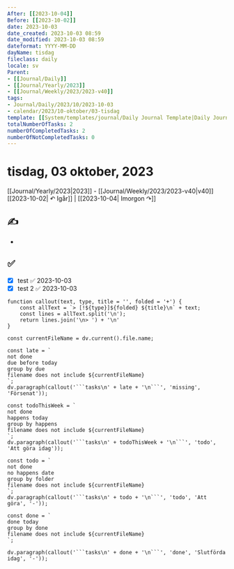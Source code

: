 ```yaml
---
After: [[2023-10-04]]
Before: [[2023-10-02]]
date: 2023-10-03
date_created: 2023-10-03 08:59
date_modified: 2023-10-03 08:59
dateformat: YYYY-MM-DD
dayName: tisdag
fileclass: daily
locale: sv
Parent:
- [[Journal/Daily]]
- [[Journal/Yearly/2023]]
- [[Journal/Weekly/2023/2023-v40]]
tags:
- Journal/Daily/2023/10/2023-10-03
- calendar/2023/10-oktober/03-tisdag
template: [[System/templates/journal/Daily Journal Template|Daily Journal Template]]
totalNumberOfTasks: 2
numberOfCompletedTasks: 2
numberOfNotCompletedTasks: 0
---
```

# tisdag, 03 oktober, 2023

<i data-timeline="276"></i>
[[Journal/Yearly/2023|2023]] - [[Journal/Weekly/2023/2023-v40|v40]]
[[2023-10-02| ↶ Igår]] | [[2023-10-04| Imorgon ↷]]

## ✍️

- 

## ✅
- [x] test ✅ 2023-10-03
- [x] test 2 ✅ 2023-10-03
````dataviewjs
function callout(text, type, title = '', folded = '+') {
    const allText = `> [!${type}]${folded} ${title}\n` + text;
    const lines = allText.split('\n');
    return lines.join('\n> ') + '\n'
}

const currentFileName = dv.current().file.name;

const late = `
not done
due before today
group by due
filename does not include ${currentFileName}
`;
dv.paragraph(callout('```tasks\n' + late + '\n```', 'missing', 'Försenat'));

const todoThisWeek = `
not done
happens today
group by happens
filename does not include ${currentFileName}
`;
dv.paragraph(callout('```tasks\n' + todoThisWeek + '\n```', 'todo', 'Att göra idag'));

const todo = `
not done
no happens date
group by folder
filename does not include ${currentFileName}
`;
dv.paragraph(callout('```tasks\n' + todo + '\n```', 'todo', 'Att göra', '-'));

const done = `
done today
group by done
filename does not include ${currentFileName}
`;

dv.paragraph(callout('```tasks\n' + done + '\n```', 'done', 'Slutförda idag', '-'));
````
